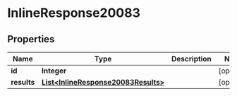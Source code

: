 
# InlineResponse20083

## Properties
Name | Type | Description | Notes
------------ | ------------- | ------------- | -------------
**id** | **Integer** |  |  [optional]
**results** | [**List&lt;InlineResponse20083Results&gt;**](InlineResponse20083Results.md) |  |  [optional]




